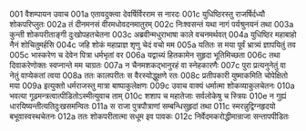 001  वैशम्पायन उवाच
001a एतावदुक्त्वा देवर्षिर्विरराम स नारदः
001c युधिष्ठिरस्तु राजर्षिर्दध्यौ शोकपरिप्लुतः
002a तं दीनमनसं वीरमधोवदनमातुरम्
002c निःश्वसन्तं यथा नागं पर्यश्रुनयनं तथा
003a कुन्ती शोकपरीताङ्गी दुःखोपहतचेतना
003c अब्रवीन्मधुराभाषा काले वचनमर्थवत्
004a युधिष्ठिर महाबाहो नैनं शोचितुमर्हसि
004c जहि शोकं महाप्राज्ञ शृणु चेदं वचो मम
005a यतितः स मया पूर्वं भ्रात्र्यं ज्ञापयितुं तव
005c भास्करेण च देवेन पित्रा धर्मभृतां वर
006a यद्वाच्यं हितकामेन सुहृदा भूतिमिच्छता
006c तथा दिवाकरेणोक्तः स्वप्नान्ते मम चाग्रतः
007a न चैनमशकद्भानुरहं वा स्नेहकारणैः
007c पुरा प्रत्यनुनेतुं वा नेतुं वाप्येकतां त्वया
008a ततः कालपरीतः स वैरस्योद्धुक्षणे रतः
008c प्रतीपकारी युष्माकमिति चोपेक्षितो मया
009a इत्युक्तो धर्मराजस्तु मात्रा बाष्पाकुलेक्षणः
009c उवाच वाक्यं धर्मात्मा शोकव्याकुलचेतनः
010a भवत्या गूढमन्त्रत्वात्पीडितोऽस्मीत्युवाच ताम्
010c शशाप च महातेजाः सर्वलोकेषु च स्त्रियः
010e न गुह्यं धारयिष्यन्तीत्यतिदुःखसमन्वितः
011a स राजा पुत्रपौत्राणां सम्बन्धिसुहृदां तथा
011c स्मरन्नुद्विग्नहृदयो बभूवास्वस्थचेतनः
012a ततः शोकपरीतात्मा सधूम इव पावकः
012c निर्वेदमकरोद्धीमान्राजा सन्तापपीडितः

